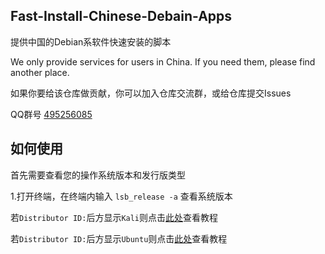 ## Fast-Install-Chinese-Debain-Apps
提供中国的Debian系软件快速安装的脚本

We only provide services for users in China. If you need them, please find another place.

如果你要给该仓库做贡献，你可以加入仓库交流群，或给仓库提交Issues

QQ群号 <a href="https://jq.qq.com/?_wv=1027&k=RUpuXj72" title="495256085">495256085</a>

## 如何使用
首先需要查看您的操作系统版本和发行版类型

1.打开终端，在终端内输入
`lsb_release -a`
查看系统版本

若`Distributor ID:`后方显示`Kali`则点击<a href="https://github.com/1216692740/Fast-Install-Chinese-Debain-Apps/help/kali.md" title="Kali套件安装">此处</a>查看教程

若`Distributor ID:`后方显示`Ubuntu`则点击<a href="https://github.com/1216692740/Fast-Install-Chinese-Debain-Apps/help/kali.md" title="Ubuntu套件安装">此处</a>查看教程
